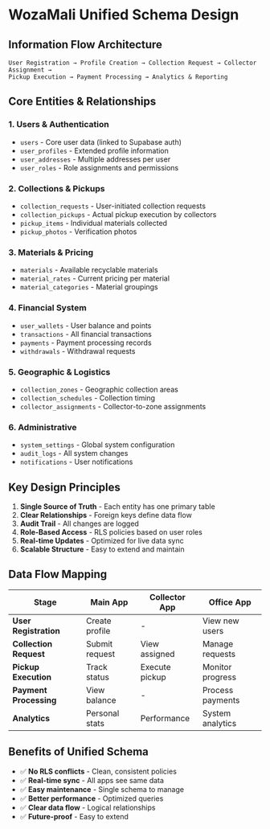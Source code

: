 # WozaMali Unified Schema Design

## **Information Flow Architecture**

```
User Registration → Profile Creation → Collection Request → Collector Assignment → 
Pickup Execution → Payment Processing → Analytics & Reporting
```

## **Core Entities & Relationships**

### 1. **Users & Authentication**
- `users` - Core user data (linked to Supabase auth)
- `user_profiles` - Extended profile information
- `user_addresses` - Multiple addresses per user
- `user_roles` - Role assignments and permissions

### 2. **Collections & Pickups**
- `collection_requests` - User-initiated collection requests
- `collection_pickups` - Actual pickup execution by collectors
- `pickup_items` - Individual materials collected
- `pickup_photos` - Verification photos

### 3. **Materials & Pricing**
- `materials` - Available recyclable materials
- `material_rates` - Current pricing per material
- `material_categories` - Material groupings

### 4. **Financial System**
- `user_wallets` - User balance and points
- `transactions` - All financial transactions
- `payments` - Payment processing records
- `withdrawals` - Withdrawal requests

### 5. **Geographic & Logistics**
- `collection_zones` - Geographic collection areas
- `collection_schedules` - Collection timing
- `collector_assignments` - Collector-to-zone assignments

### 6. **Administrative**
- `system_settings` - Global system configuration
- `audit_logs` - All system changes
- `notifications` - User notifications

## **Key Design Principles**

1. **Single Source of Truth** - Each entity has one primary table
2. **Clear Relationships** - Foreign keys define data flow
3. **Audit Trail** - All changes are logged
4. **Role-Based Access** - RLS policies based on user roles
5. **Real-time Updates** - Optimized for live data sync
6. **Scalable Structure** - Easy to extend and maintain

## **Data Flow Mapping**

| Stage | Main App | Collector App | Office App |
|-------|----------|---------------|------------|
| **User Registration** | Create profile | - | View new users |
| **Collection Request** | Submit request | View assigned | Manage requests |
| **Pickup Execution** | Track status | Execute pickup | Monitor progress |
| **Payment Processing** | View balance | - | Process payments |
| **Analytics** | Personal stats | Performance | System analytics |

## **Benefits of Unified Schema**

- ✅ **No RLS conflicts** - Clean, consistent policies
- ✅ **Real-time sync** - All apps see same data
- ✅ **Easy maintenance** - Single schema to manage
- ✅ **Better performance** - Optimized queries
- ✅ **Clear data flow** - Logical relationships
- ✅ **Future-proof** - Easy to extend
